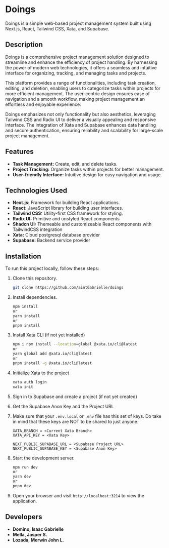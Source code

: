 # Doings

Doings is a simple web-based project management system built using Next.js, React, Tailwind CSS, Xata, and Supabase.

## Description

Doings is a comprehensive project management solution designed to streamline and enhance the efficiency of project handling. By harnessing the power of modern web technologies, it offers a seamless and intuitive interface for organizing, tracking, and managing tasks and projects.

This platform provides a range of functionalities, including task creation, editing, and deletion, enabling users to categorize tasks within projects for more efficient management. The user-centric design ensures ease of navigation and a smooth workflow, making project management an effortless and enjoyable experience.

Doings emphasizes not only functionality but also aesthetics, leveraging Tailwind CSS and Radix UI to deliver a visually appealing and responsive interface. The integration of Xata and Supabase enhances data handling and secure authentication, ensuring reliability and scalability for large-scale project management.

## Features

- **Task Management:** Create, edit, and delete tasks.
- **Project Tracking:** Organize tasks within projects for better management.
- **User-friendly Interface:** Intuitive design for easy navigation and usage.

## Technologies Used

- **Next.js:** Framework for building React applications.
- **React:** JavaScript library for building user interfaces.
- **Tailwind CSS:** Utility-first CSS framework for styling.
- **Radix UI:** Primitive and unstyled React components
- **Shadcn UI:** Themeable and customizeable React components with TailwindCSS integration
- **Xata:** Cloud postgresql database provider
- **Supabase:** Backend service provider

## Installation

To run this project locally, follow these steps:

1. Clone this repository.

   ```bash
   git clone https://github.com/aintGabrielle/doings
   ```

1. Install dependencies.

   ```bash
   npm install
   or
   yarn install
   or
   pnpm install
   ```

1. Install Xata CLI (if not yet installed)

   ```bash
   npm i npm install --location=global @xata.io/cli@latest
   or
   yarn global add @xata.io/cli@latest
   or
   pnpm install -g @xata.io/cli@latest
   ```

1. Initialize Xata to the project

   ```bash
   xata auth login
   xata init
   ```

1. Sign in to Supabase and create a project (if not yet created)

1. Get the Supabase Anon Key and the Project URL

1. Make sure that your `.env.local` or `.env` file has this set of keys. Do take in mind that these keys are NOT to be shared to just anyone.

   ```.env
   XATA_BRANCH = <Current Xata Branch>
   XATA_API_KEY = <Xata Key>

   NEXT_PUBLIC_SUPABASE_URL = <Supabase Project URL>
   NEXT_PUBLIC_SUPABASE_KEY = <Supabase Anon Key>
   ```

1. Start the development server.

   ```bash
   npm run dev
   or
   yarn dev
   or
   pnpm dev
   ```

1. Open your browser and visit `http://localhost:3214` to view the application.

## Developers

- **Domino, Isaac Gabrielle**
- **Mella, Jasper S.**
- **Lozada, Merwin John L.**
